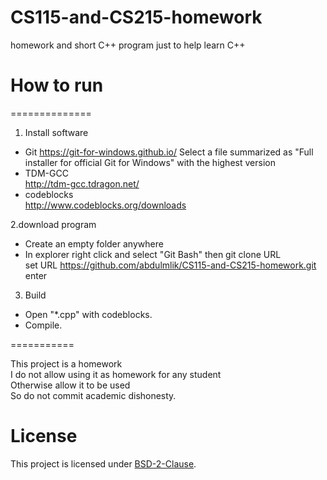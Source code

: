 # CS115-and-CS215-homework

homework and short C++ program just to help learn C++


# How to run
==============

1. Install software


- Git https://git-for-windows.github.io/ Select a file summarized as "Full installer for official Git for Windows"
with the highest version
- TDM-GCC <br />
   http://tdm-gcc.tdragon.net/ 
- codeblocks <br />
   http://www.codeblocks.org/downloads
   
   
2.download program


- Create an empty folder anywhere
- In explorer right click and select "Git Bash" then git clone URL <br />
 set URL https://github.com/abdulmlik/CS115-and-CS215-homework.git
 enter


3. Build


- Open "*.cpp" with codeblocks.
- Compile.

===========


This project is a homework <br />
I do not allow using it as homework for any student <br />
Otherwise allow it to be used <br />
So do not commit academic dishonesty. <br />


# License

This project is licensed under [BSD-2-Clause][b].


[b]: https://github.com/abdulmlik/simple-lexical-scanner/blob/master/LICENSE
